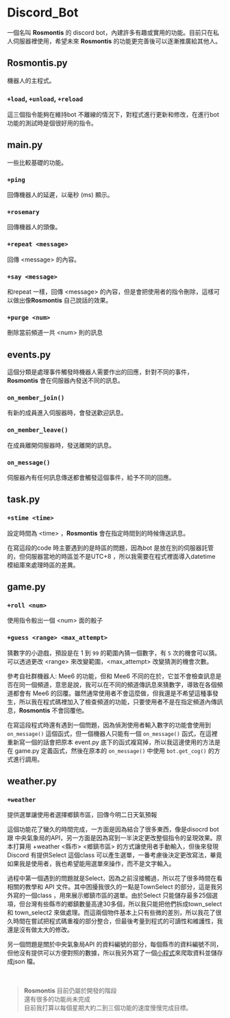# Discord_Bot
一個名叫 **Rosmontis** 的 discord bot，內建許多有趣或實用的功能。目前只在私人伺服器裡使用，希望未來 **Rosmontis** 的功能更完善後可以逐漸推廣給其他人。

## Rosmontis.py
機器人的主程式。

### `+load`, `+unload`, `+reload`
這三個指令能夠在維持bot 不離線的情況下，對程式進行更新和修改，在進行bot 功能的測試時是個很好用的指令。

## main.py 
一些比較基礎的功能。

### `+ping`
回傳機器人的延遲，以毫秒 (ms) 顯示。

### `+rosemary`
回傳機器人的頭像。

### `+repeat <message>`
回傳 \<message> 的內容。

### `+say <message>`
和repeat 一樣，回傳 \<message> 的內容，但是會把使用者的指令刪除，這樣可以做出像**Rosmontis** 自己說話的效果。

### `+purge <num>`
刪除當前頻道一共 \<num> 則的訊息

## events.py
這個分類是處理事件觸發時機器人需要作出的回應，針對不同的事件，**Rosmontis** 會在伺服器內發送不同的訊息。

### `on_member_join()`
有新的成員進入伺服器時，會發送歡迎訊息。

### `on_member_leave()`
在成員離開伺服器時，發送離開的訊息。

### `on_message()`
伺服器內有任何訊息傳送都會觸發這個事件，給予不同的回應。

## task.py

### `+stime <time>`
設定時間為 \<time> ，**Rosmontis** 會在指定時間到的時候傳送訊息。  

在寫這段的code 時主要遇到的是時區的問題，因為bot 是放在別的伺服器託管的，但伺服器當地的時區並不是UTC+8 ，所以我需要在程式裡面導入datetime 模組庫來處理時區的差異。

## game.py

### `+roll <num>`
使用指令骰出一個 \<num> 面的骰子

### `+guess <range> <max_attempt>`
猜數字的小遊戲，預設是在 1 到 `99` 的範圍內猜一個數字，有 `5` 次的機會可以猜。可以透過更改 \<range> 來改變範圍，\<max_attempt> 改變猜測的機會次數。  

參考自社群機器人: Mee6 的功能，但和 Mee6 不同的在於，它並不會檢查訊息是否在同一個頻道，意思是說，我可以在不同的頻道傳訊息來猜數字，導致在各個頻道都會有 Mee6 的回覆。雖然通常使用者不會這麼做，但我還是不希望這種事發生，所以我在程式碼裡加入了檢查頻道的功能，只要使用者不是在指定頻道內傳訊息，**Rosmontis** 不會回覆他。  

在寫這段程式時還有遇到一個問題，因為偵測使用者輸入數字的功能會使用到 `on_message()` 這個函式，但一個機器人只能有一個 `on_message()` 函式，在這裡重新寫一個的話會把原本 event.py 底下的函式複寫掉，所以我這邊使用的方法是在 game.py 定義函式，然後在原本的 `on_message()` 中使用 `bot.get_cog()` 的方式進行調用。  

## weather.py

### `+weather`
提供選單讓使用者選擇鄉鎮市區，回傳今明二日天氣預報  

這個功能花了蠻久的時間完成，一方面是因為結合了很多東西，像是disocrd bot 跟 中央氣象局的API，另一方面是因為寫到一半決定更改整個指令的呈現效果。原本打算用 +weather <縣市> <鄉鎮市區>  的方式讓使用者手動輸入，但後來發現Discord 有提供Select 這個class 可以產生選單，一番考慮後決定更改寫法，畢竟如果我是使用者，我也希望能用選單來操作，而不是文字輸入。  

過程中第一個遇到的問題就是Select，因為之前沒接觸過，所以花了很多時間在看相關的教學和 API 文件。其中困擾我很久的一點是TownSelect 的部分，這是我另外寫的一個class ，用來展示鄉鎮市區的選單。由於Select 只能儲存最多25個選項，但台灣有些縣市的鄉鎮數量高達30多個，所以我只能把他們拆成town_select 和 town_select2 來做處理。而這兩個物件基本上只有些微的差別，所以我花了很久時間在嘗試把程式碼重複的部分整合，但最後考量到程式的可讀性和維護性，我還是沒有做太大的修改。   

另一個問題是關於中央氣象局API 的資料編號的部分，每個縣市的資料編號不同，但他沒有提供可以方便對照的數據，所以我另外寫了一個[小程式](https://github.com/Guan-Yu-Chen/Web_scraping/blob/main/County_code.py)來爬取資料並儲存成json 檔。
<br/>
<br/>
<br/>
> **Rosmontis** 目前仍屬於開發的階段  
> 還有很多的功能尚未完成  
> 目前我打算以每個星期大約二到三個功能的速度慢慢完成目標。  

